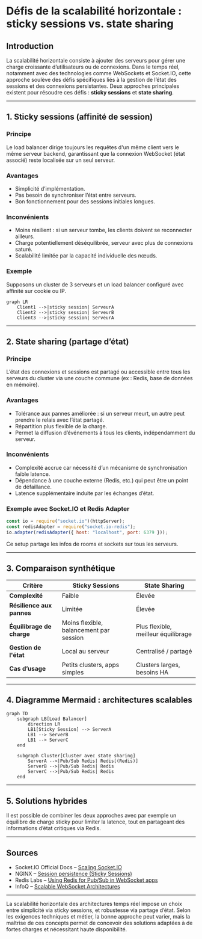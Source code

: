 # Défis de la scalabilité horizontale : sticky sessions vs. state sharing

## Introduction

La scalabilité horizontale consiste à ajouter des serveurs pour gérer une charge croissante d’utilisateurs ou de connexions. Dans le temps réel, notamment avec des technologies comme WebSockets et Socket.IO, cette approche soulève des défis spécifiques liés à la gestion de l’état des sessions et des connexions persistantes. Deux approches principales existent pour résoudre ces défis : **sticky sessions** et **state sharing**.

---

## 1. Sticky sessions (affinité de session)

### Principe

Le load balancer dirige toujours les requêtes d'un même client vers le même serveur backend, garantissant que la connexion WebSocket (état associé) reste localisée sur un seul serveur.

### Avantages

- Simplicité d’implémentation.
- Pas besoin de synchroniser l’état entre serveurs.
- Bon fonctionnement pour des sessions initiales longues.

### Inconvénients

- Moins résilient : si un serveur tombe, les clients doivent se reconnecter ailleurs.
- Charge potentiellement déséquilibrée, serveur avec plus de connexions saturé.
- Scalabilité limitée par la capacité individuelle des nœuds.

### Exemple

Supposons un cluster de 3 serveurs et un load balancer configuré avec affinité sur cookie ou IP.

```mermaid
graph LR
    Client1 -->|sticky session| ServeurA
    Client2 -->|sticky session| ServeurB
    Client3 -->|sticky session| ServeurA
```

---

## 2. State sharing (partage d’état)

### Principe

L’état des connexions et sessions est partagé ou accessible entre tous les serveurs du cluster via une couche commune (ex : Redis, base de données en mémoire).

### Avantages

- Tolérance aux pannes améliorée : si un serveur meurt, un autre peut prendre le relais avec l’état partagé.
- Répartition plus flexible de la charge.
- Permet la diffusion d’événements à tous les clients, indépendamment du serveur.

### Inconvénients

- Complexité accrue car nécessité d’un mécanisme de synchronisation faible latence.
- Dépendance à une couche externe (Redis, etc.) qui peut être un point de défaillance.
- Latence supplémentaire induite par les échanges d’état.

### Exemple avec Socket.IO et Redis Adapter

```javascript
const io = require("socket.io")(httpServer);
const redisAdapter = require("socket.io-redis");
io.adapter(redisAdapter({ host: "localhost", port: 6379 }));
```

Ce setup partage les infos de rooms et sockets sur tous les serveurs.

---

## 3. Comparaison synthétique

| Critère                | Sticky Sessions                        | State Sharing                             |
|------------------------|--------------------------------------|------------------------------------------|
| **Complexité**         | Faible                               | Élevée                                  |
| **Résilience aux pannes** | Limitée                             | Élevée                                  |
| **Équilibrage de charge**| Moins flexible, balancement par session | Plus flexible, meilleur équilibrage    |
| **Gestion de l'état**   | Local au serveur                     | Centralisé / partagé                     |
| **Cas d’usage**         | Petits clusters, apps simples        | Clusters larges, besoins HA              |

---

## 4. Diagramme Mermaid : architectures scalables

```mermaid
graph TD
    subgraph LB[Load Balancer]
        direction LR
        LB1[Sticky Session] --> ServerA
        LB1 --> ServerB
        LB1 --> ServerC
    end

    subgraph Cluster[Cluster avec state sharing]
        ServerA -->|Pub/Sub Redis| Redis[(Redis)]
        ServerB -->|Pub/Sub Redis| Redis
        ServerC -->|Pub/Sub Redis| Redis
    end
```

---

## 5. Solutions hybrides

Il est possible de combiner les deux approches avec par exemple un équilibre de charge sticky pour limiter la latence, tout en partageant des informations d’état critiques via Redis.

---

## Sources

- Socket.IO Official Docs – [Scaling Socket.IO](https://socket.io/docs/v4/scaling/)
- NGINX – [Session persistence (Sticky Sessions)](https://docs.nginx.com/nginx/admin-guide/load-balancer/http-load-balancer/#sticky-sessions)
- Redis Labs – [Using Redis for Pub/Sub in WebSocket apps](https://redis.io/topics/pubsub)
- InfoQ – [Scalable WebSocket Architectures](https://www.infoq.com/articles/scalable-websocket-architecture/)

---

La scalabilité horizontale des architectures temps réel impose un choix entre simplicité via sticky sessions, et robustesse via partage d’état. Selon les exigences techniques et métier, la bonne approche peut varier, mais la maîtrise de ces concepts permet de concevoir des solutions adaptées à de fortes charges et nécessitant haute disponibilité.